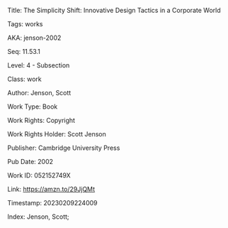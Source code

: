 Title:  The Simplicity Shift: Innovative Design Tactics in a Corporate World

Tags:   works

AKA:    jenson-2002

Seq:    11.53.1

Level:  4 - Subsection

Class:  work

Author: Jenson, Scott

Work Type: Book

Work Rights: Copyright

Work Rights Holder: Scott Jenson

Publisher: Cambridge University Press

Pub Date: 2002

Work ID: 052152749X

Link:   https://amzn.to/29JjQMt

Timestamp: 20230209224009

Index:  Jenson, Scott; 
